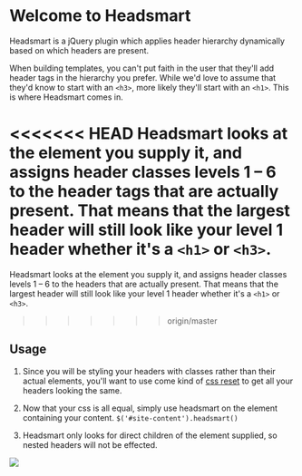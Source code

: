 # Welcome to Headsmart

Headsmart is a jQuery plugin which applies header hierarchy dynamically based on which headers are present.

When building templates, you can't put faith in the user that they'll add header tags in the hierarchy you prefer. While we'd love to assume that they'd know to start with an `<h3>`, more likely they'll start with an `<h1>`. This is where Headsmart comes in.

<<<<<<< HEAD
Headsmart looks at the element you supply it, and assigns header classes levels 1 – 6 to the header tags that are actually present. That means that the largest header will still look like your level 1 header whether it's a `<h1>` or `<h3>`.
=======
Headsmart looks at the element you supply it, and assigns header classes levels 1 – 6 to the headers that are actually present. That means that the largest header will still look like your level 1 header whether it's a `<h1>` or `<h3>`.
>>>>>>> origin/master

## Usage

1. Since you will be styling your headers with classes rather than their actual elements, you'll want to use come kind of [css reset](http://meyerweb.com/eric/tools/css/reset/) to get all your headers looking the same.

2. Now that your css is all equal, simply use headsmart on the element containing your content.
`$('#site-content').headsmart()`

3. Headsmart only looks for direct children of the element supplied, so nested headers will not be effected.

![](http://share.cameronmcefee.com/screencap/Headsmart_Demo-20120207-154105.png)